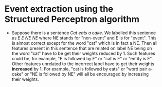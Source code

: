 # Event extraction using the Structured Perceptron algorithm

*  Suppose there is a sentence _Cat eats a cake._ We labelled this sentence as *E E NE NE* where NE stands for "non-event" and E is for "event". This is almost correct except for the word "cat" which is in fact a NE. Then all features present in this sentence that are related on label NE being on the word "cat" have to be get their weights reduced by 1. Such features could be, for example, "E is followed by E" or "cat is E" or "entity is E". Other features unrelated to the incorrect label have to get their weights __increased__ by 1. For example, "cat is followed by eats" or "word pair a-cake"  or "NE is followed by NE" will all be encouraged by increasing their weights.
